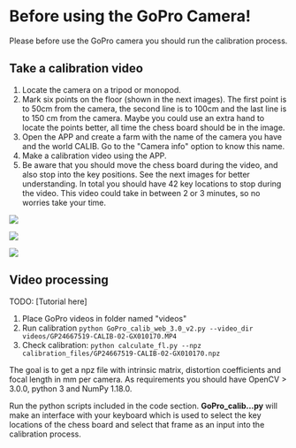 # Before using the GoPro Camera!  
  
Please before use the GoPro camera you should run the calibration process.  
## Take a calibration video  
  
1. Locate the camera on a tripod or monopod.  
2. Mark six points on the floor (shown in the next images). The first point is to 50cm from the camera, the second line is to 100cm and the last line is to 150 cm from the camera. Maybe you could use an extra hand to locate the points better, all time the chess board should be in the image.  
3. Open the APP and create a farm with the name of the camera you have and the world CALIB. Go to the "Camera info" option to know this name.  
4. Make a calibration video using the APP.  
5. Be aware that you should move the chess board during the video, and also stop into the key positions. See the next images for better understanding. In total you should have 42 key locations to stop during the video. This video could take in between 2 or 3 minutes, so no worries take your time.

![](https://lh4.googleusercontent.com/0ILO1N3ssOxX9lPkBFoTaPGwYkkAXswDGZ7uye7Lyt0K2CmlVMThv6dJcNvYDe6_yrWTdp25yVLghKl0yOa-deRzBai_xDcIIt6z29EQvsmrOnCMGiWdfGjjldfwENxk4Qs8QM4e=s0)

  

![](https://lh5.googleusercontent.com/b2F8FqtE55gyfkirW4C59QfnLy2SwC2x5U0-7_1fgTtt4JpgxjhRN81FPlRs2q-RfYKPr0b5h_7eQlJVgOKKfY9spk3jR0tjC64G8sAQlmkPbIDr4M20JjRn5cochxemgLre5b63=s0)

![](https://lh6.googleusercontent.com/o_qNPGIPWnpNd4LqR2_712MKi1oIn6jbhHVc67pPcm_r-jrYuFBIbkstxQ1d8Hl1cMAqbyOhKJDkflard3CD8ayaNrGHaHMnxloNAOm4pdoCBa8_yEDhyC42uBgv2BleCCYpG0xl=s0)

## Video processing

TODO: [Tutorial here]

1. Place GoPro videos in folder named "videos"
2. Run calibration
`python GoPro_calib_web_3.0_v2.py --video_dir videos/GP24667519-CALIB-02-GX010170.MP4`
4. Check calibration:
`python calculate_fl.py --npz calibration_files/GP24667519-CALIB-02-GX010170.npz`

The goal is to get a npz file with intrinsic matrix, distortion coefficients and focal length in mm per camera. As requirements you should have OpenCV > 3.0.0, python 3 and NumPy 1.18.0.  
  
Run the python scripts included in the code section. **GoPro_calib...py** will make an interface with your keyboard which is used to select the key locations of the chess board and select that frame as an input into the calibration process.
